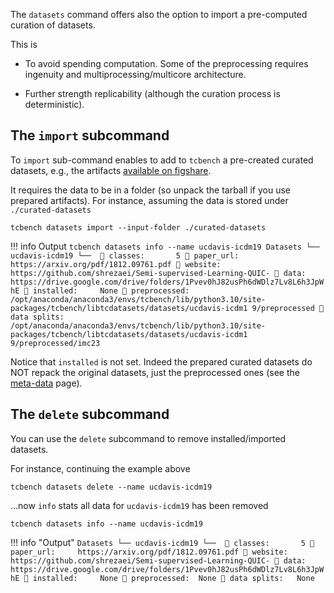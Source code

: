 The `datasets` command offers also the option
to import a pre-computed curation of datasets.

This is 

* To avoid spending computation. 
Some of the preprocessing requires ingenuity and
multiprocessing/multicore architecture. 

* Further strength replicability (although
the curation process is deterministic).

## The `import` subcommand

To `import` sub-command enables to 
add to `tcbench` a pre-created curated datasets, e.g.,
the artifacts [available on figshare]().

It requires the data to be in a folder (so 
unpack the tarball if you use prepared artifacts).
For instance, assuming the data is stored under `./curated-datasets`

```
tcbench datasets import --input-folder ./curated-datasets
```

!!! info Output
	```
	tcbench datasets info --name ucdavis-icdm19
	Datasets
	└── ucdavis-icdm19
		└──  🚩 classes:       5
			 🔗 paper_url:     https://arxiv.org/pdf/1812.09761.pdf
			 🔗 website:       https://github.com/shrezaei/Semi-supervised-Learning-QUIC-
			 🔗 data:          https://drive.google.com/drive/folders/1Pvev0hJ82usPh6dWDlz7Lv8L6h3JpWhE
			 📁 installed:     None
			 📁 preprocessed:  /opt/anaconda/anaconda3/envs/tcbench/lib/python3.10/site-packages/tcbench/libtcdatasets/datasets/ucdavis-icdm1
							   9/preprocessed
			 📁 data splits:   /opt/anaconda/anaconda3/envs/tcbench/lib/python3.10/site-packages/tcbench/libtcdatasets/datasets/ucdavis-icdm1
							   9/preprocessed/imc23
	```

Notice that `installed` is not set. Indeed
the prepared curated datasets do NOT repack
the original datasets, just the preprocessed ones (see the [meta-data](datasets/metadata/#samples-count-reports) page).

## The `delete` subcommand

You can use the `delete` subcommand to remove installed/imported datasets.

For instance, continuing the example above

```
tcbench datasets delete --name ucdavis-icdm19
```

...now `info` stats all data for `ucdavis-icdm19` has been removed

```
tcbench datasets info --name ucdavis-icdm19
```
!!! info "Output"
	```
	Datasets
	└── ucdavis-icdm19
		└──  🚩 classes:       5
			 🔗 paper_url:     https://arxiv.org/pdf/1812.09761.pdf
			 🔗 website:       https://github.com/shrezaei/Semi-supervised-Learning-QUIC-
			 🔗 data:          https://drive.google.com/drive/folders/1Pvev0hJ82usPh6dWDlz7Lv8L6h3JpWhE
			 📁 installed:     None
			 📁 preprocessed:  None
			 📁 data splits:   None
	```
